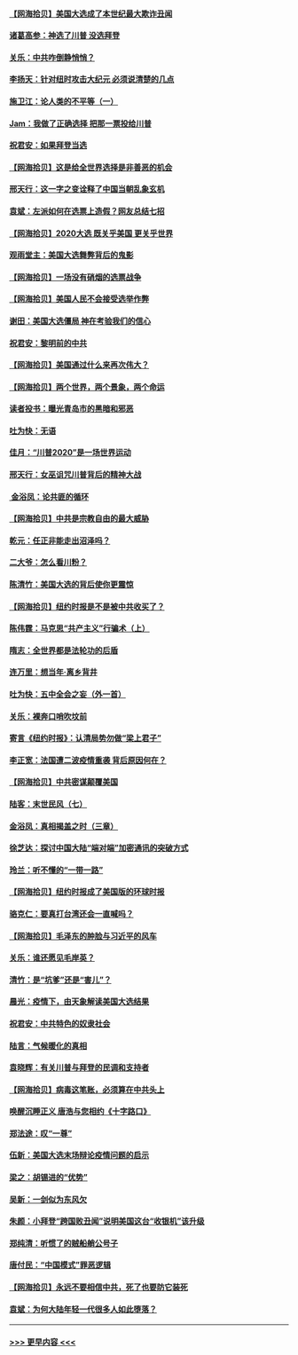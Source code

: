 #### [【网海拾贝】美国大选成了本世纪最大欺诈丑闻](../pages/nsc993/n12538029.md?t=11110902) 
#### [诸葛高参：神选了川普 没选拜登](../pages/nsc993/n12537664.md?t=11110902) 
#### [关乐：中共咋倒静悄悄？](../pages/nsc993/n12537615.md?t=11110902) 
#### [李扬天：针对纽时攻击大纪元 必须说清楚的几点](../pages/nsc993/n12536001.md?t=11110902) 
#### [施卫江：论人类的不平等（一）](../pages/nsc993/n12535700.md?t=11110902) 
#### [Jam：我做了正确选择 把那一票投给川普](../pages/nsc993/n12535743.md?t=11110902) 
#### [祝君安：如果拜登当选](../pages/nsc993/n12535726.md?t=11110902) 
#### [【网海拾贝】这是给全世界选择是非善恶的机会](../pages/nsc993/n12535061.md?t=11110902) 
#### [邢天行：这一字之变诠释了中国当朝乱象玄机](../pages/nsc993/n12533446.md?t=11110902) 
#### [袁斌：左派如何在选票上造假？网友总结七招](../pages/nsc993/n12533180.md?t=11110902) 
#### [【网海拾贝】2020大选 既关乎美国 更关乎世界](../pages/nsc993/n12533161.md?t=11110902) 
#### [观雨堂主：美国大选舞弊背后的鬼影](../pages/nsc993/n12533153.md?t=11110902) 
#### [【网海拾贝】一场没有硝烟的选票战争](../pages/nsc993/n12531883.md?t=11110902) 
#### [【网海拾贝】美国人民不会接受选举作弊](../pages/nsc993/n12528850.md?t=11110902) 
#### [谢田：美国大选僵局 神在考验我们的信心](../pages/nsc993/n12527932.md?t=11110902) 
#### [祝君安：黎明前的中共](../pages/nsc993/n12524071.md?t=11110902) 
#### [【网海拾贝】美国通过什么来再次伟大？](../pages/nsc993/n12523844.md?t=11110902) 
#### [【网海拾贝】两个世界，两个景象，两个命运](../pages/nsc993/n12521419.md?t=11110902) 
#### [读者投书：曝光青岛市的黑暗和邪恶](../pages/nsc993/n12520988.md?t=11110902) 
#### [吐为快：无语](../pages/nsc993/n12518588.md?t=11110902) 
#### [佳月：“川普2020”是一场世界运动](../pages/nsc993/n12518581.md?t=11110902) 
#### [邢天行：女巫诅咒川普背后的精神大战](../pages/nsc993/n12517257.md?t=11110902) 
#### [ 金浴凤：论共匪的循环](../pages/nsc993/n12517133.md?t=11110902) 
#### [【网海拾贝】中共是宗教自由的最大威胁](../pages/nsc993/n12516879.md?t=11110902) 
#### [乾元：任正非能走出沼泽吗？](../pages/nsc993/n12515831.md?t=11110902) 
#### [二大爷：怎么看川粉？](../pages/nsc993/n12515820.md?t=11110902) 
#### [陈清竹：美国大选的背后使你更震惊](../pages/nsc993/n12515589.md?t=11110902) 
#### [【网海拾贝】纽约时报是不是被中共收买了？](../pages/nsc993/n12515122.md?t=11110902) 
#### [陈伟霆：马克思“共产主义”行骗术（上）](../pages/nsc993/n12510217.md?t=11110902) 
#### [隋志：全世界都是法轮功的后盾](../pages/nsc993/n12510636.md?t=11110902) 
#### [连万里：想当年‧离乡背井](../pages/nsc993/n12510623.md?t=11110902) 
#### [吐为快：五中全会之妄（外一首）](../pages/nsc993/n12510470.md?t=11110902) 
#### [关乐：裸奔口哨吹坟前](../pages/nsc993/n12510403.md?t=11110902) 
#### [寄言《纽约时报》：认清局势勿做“梁上君子”](../pages/nsc993/n12510042.md?t=11110902) 
#### [李正宽：法国遭二波疫情重袭 背后原因何在？](../pages/nsc993/n12509971.md?t=11110902) 
#### [【网海拾贝】中共密谋颠覆美国](../pages/nsc993/n12509816.md?t=11110902) 
#### [陆客：末世民风（七）](../pages/nsc993/n12507822.md?t=11110902) 
#### [金浴凤：真相揭盖之时（三章）](../pages/nsc993/n12507804.md?t=11110902) 
#### [徐芝达：探讨中国大陆“端对端”加密通讯的突破方式](../pages/nsc993/n12507682.md?t=11110902) 
#### [玲兰：听不懂的“一带一路”](../pages/nsc993/n12507669.md?t=11110902) 
#### [【网海拾贝】纽约时报成了美国版的环球时报](../pages/nsc993/n12507053.md?t=11110902) 
#### [骆克仁：要真打台湾还会一直喊吗？](../pages/nsc993/n12506843.md?t=11110902) 
#### [【网海拾贝】毛泽东的肿脸与习近平的风车](../pages/nsc993/n12504537.md?t=11110902) 
#### [关乐：谁还愿见毛岸英？](../pages/nsc993/n12503866.md?t=11110902) 
#### [清竹：是“坑爹”还是“害儿”？](../pages/nsc993/n12503034.md?t=11110902) 
#### [晨光：疫情下，由天象解读美国大选结果](../pages/nsc993/n12502536.md?t=11110902) 
#### [祝君安：中共特色的奴隶社会](../pages/nsc993/n12501529.md?t=11110902) 
#### [陆言：气候暖化的真相](../pages/nsc993/n12501183.md?t=11110902) 
#### [袁晓辉：有关川普与拜登的民调和支持者](../pages/nsc993/n12500433.md?t=11110902) 
#### [【网海拾贝】病毒这笔账，必须算在中共头上](../pages/nsc993/n12500320.md?t=11110902) 
#### [唤醒沉睡正义 唐浩与您相约《十字路口》](../pages/nsc993/n12497980.md?t=11110902) 
#### [郑法途：叹“一尊”](../pages/nsc993/n12498837.md?t=11110902) 
#### [伍新：美国大选末场辩论疫情问题的启示](../pages/nsc993/n12498829.md?t=11110902) 
#### [梁之：胡锡进的“优势”](../pages/nsc993/n12498780.md?t=11110902) 
#### [吴新：一剑似为东风欠](../pages/nsc993/n12498772.md?t=11110902) 
#### [朱颜：小拜登“跨国败丑闻”说明美国这台“收银机”该升级](../pages/nsc993/n12498731.md?t=11110902) 
#### [郑纯清：听惯了的贼船艄公号子](../pages/nsc993/n12498721.md?t=11110902) 
#### [唐付民：“中国模式”罪恶逻辑](../pages/nsc993/n12498310.md?t=11110902) 
#### [【网海拾贝】永远不要相信中共，死了也要防它装死](../pages/nsc993/n12498162.md?t=11110902) 
#### [袁斌：为何大陆年轻一代很多人如此堕落？](../pages/nsc993/n12495696.md?t=11110902) 

----
#### [ >>> 更早内容 <<< ](../indexes/nsc993-earlier.md)
